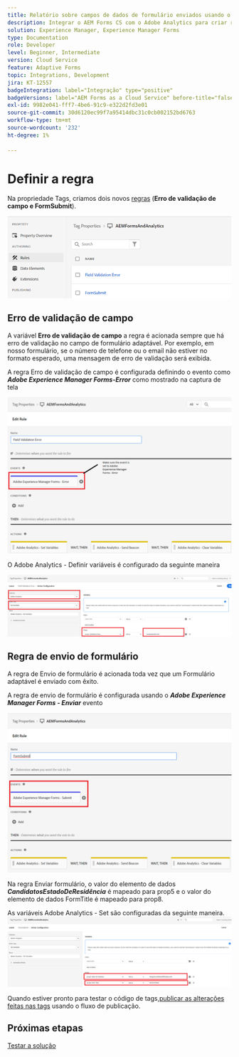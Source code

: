 ```yaml
---
title: Relatório sobre campos de dados de formulário enviados usando o Adobe Analytics
description: Integrar o AEM Forms CS com o Adobe Analytics para criar relatórios sobre campos de dados de formulário
solution: Experience Manager, Experience Manager Forms
type: Documentation
role: Developer
level: Beginner, Intermediate
version: Cloud Service
feature: Adaptive Forms
topic: Integrations, Development
jira: KT-12557
badgeIntegration: label="Integração" type="positive"
badgeVersions: label="AEM Forms as a Cloud Service" before-title="false"
exl-id: 9982e041-fff7-4be6-91c9-e322d2fd3e01
source-git-commit: 30d6120ec99f7a95414dbc31c0cb002152bd6763
workflow-type: tm+mt
source-wordcount: '232'
ht-degree: 1%

---
```


# Definir a regra

Na propriedade Tags, criamos dois novos [regras](https://experienceleague.adobe.com/docs/platform-learn/implement-in-websites/configure-tags/add-data-elements-rules.html) (**Erro de validação de campo e FormSubmit**).

![formulário adaptável](assets/rules.png)


## Erro de validação de campo

A variável **Erro de validação de campo** a regra é acionada sempre que há erro de validação no campo de formulário adaptável. Por exemplo, em nosso formulário, se o número de telefone ou o email não estiver no formato esperado, uma mensagem de erro de validação será exibida.

A regra Erro de validação de campo é configurada definindo o evento como _**Adobe Experience Manager Forms-Error**_ como mostrado na captura de tela



![requerente-Estado-residência](assets/field_validation_error_rule.png)

O Adobe Analytics - Definir variáveis é configurado da seguinte maneira

![definir ação](assets/field_validation_action_rule.png)

## Regra de envio de formulário

A regra de Envio de formulário é acionada toda vez que um Formulário adaptável é enviado com êxito.

A regra de envio de formulário é configurada usando o _**Adobe Experience Manager Forms - Enviar**_ evento

![form-submit-rule](assets/form-submit-rule.png)

Na regra Enviar formulário, o valor do elemento de dados _**CandidatosEstadoDeResidência**_ é mapeado para prop5 e o valor do elemento de dados FormTitle é mapeado para prop8.

As variáveis Adobe Analytics - Set são configuradas da seguinte maneira.
![form-submit-rule-set-variables](assets/form-submit-set-variable.png)

Quando estiver pronto para testar o código de tags,[publicar as alterações feitas nas tags](https://experienceleague.adobe.com/docs/experience-platform/tags/publish/publishing-flow.html) usando o fluxo de publicação.

## Próximas etapas

[Testar a solução](./test.md)